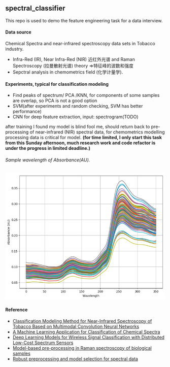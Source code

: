 ## spectral_classifier

This repo is used to demo the feature engineering task for a data interview.

#### Data source 
Chemical Spectra and near-infrared spectroscopy data sets in Tobacco industry. 
- Infra-Red (IR), Near Infra-Red (NIR) 近红外光谱 and Raman Spectroscopy (拉曼散射光谱) theory =>特征峰的波数和强度
- Sepctral analysis in chemometrics field (化学计量学).


#### Experiments, typical for classification modeling
- Find peaks of spectrum/ PCA /KNN, for components of some samples are overlap, so PCA is not a good option
- SVM(after experiments and random checking, SVM has better performance)
- CNN for deep feature extraction, input: spectrogram(TODO)

after training I found my model is blind fool me, should return back to pre-processing of near-infrared (NIR) spectral data, for chemometrics modelling processing data is critical for model. 
**(for time limited, I only start this task from this Sunday afternoon, much research work and code refactor is under the progress in limited deadline.)**


###### Sample wavelength of Absorbance(AU).
<img src="wavelength.png" width="600" height="400">

#### Reference
- <a href="https://www.hindawi.com/journals/jamc/2020/9652470/">Classification Modeling Method for Near-Infrared Spectroscopy of Tobacco Based on Multimodal Convolution Neural Networks</a>
- <a href="https://www.researchgate.net/publication/226296679_A_Machine_Learning_Application_for_Classification_of_Chemical_Spectra">A Machine Learning Application for Classification of Chemical Spectra</a>
- <a href="https://arxiv.org/pdf/1707.08908.pdf">Deep Learning Models for Wireless Signal Classification with Distributed Low-Cost Spectrum Sensors</a>
- <a href="https://www.researchgate.net/publication/294138311_Model-based_pre-processing_in_Raman_spectroscopy_of_biological_samples">Model-based pre-processing in Raman spectroscopy of biological samples</a>
- <a href="https://wis.kuleuven.be/stat/robust/papers/2012/VerbovenHubertGoos-revision.pdf">Robust preprocessing and model selection for spectral data</a>